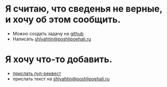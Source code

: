 # Я считаю, что сведенья не верные, и хочу об этом сообщить.
- Можно создать задачу на [github](https://github.com/NikiN2/VisionZero/issues)
- Написать shlyahtin@poshlipoehali.ru

# Я хочу что-то добавить.
- [прислать пул-реквест](https://techrocks.ru/2020/02/09/first-pull-request-on-github/)
- прислать текст на shlyahtin@poshlipoehali.ru
